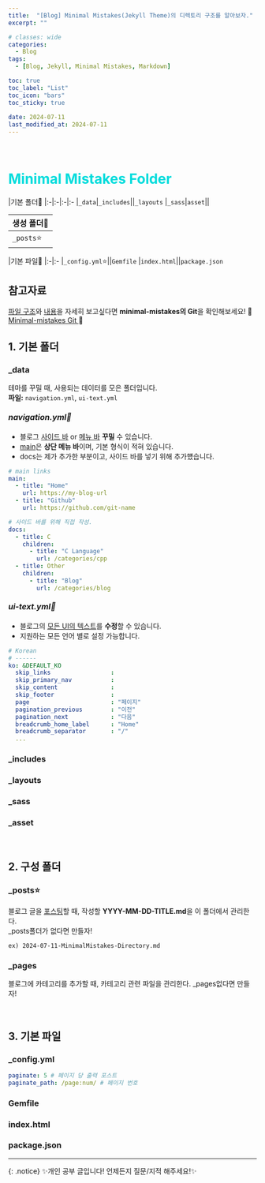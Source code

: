 ```yaml
---
title:  "[Blog] Minimal Mistakes(Jekyll Theme)의 디렉토리 구조를 알아보자."
excerpt: ""

# classes: wide
categories:
  - Blog
tags:
  - [Blog, Jekyll, Minimal Mistakes, Markdown]

toc: true
toc_label: "List"
toc_icon: "bars"
toc_sticky: true
 
date: 2024-07-11
last_modified_at: 2024-07-11
---
```


<br>

# <span style="color:rgb(0, 220, 220)">Minimal Mistakes Folder</span>

|기본 폴더📁
|:-|:-|:-|:-
|`_data`|`_includes`||`_layouts`
|`_sass`|`asset`||

|생성 폴더📁
|:-
|`_posts`⭐|`_pages`

|기본 파일📜
|:-|:-
|`_config.yml`⭐||`Gemfile`
|`index.html`||`package.json`

## 참고자료
 <u>파일 구조</u>와 <u>내용</u>을 자세히 보고싶다면 **minimal-mistakes의 Git**을 확인해보세요!
📌 [ Minimal-mistakes Git ](https://github.com/mmistakes/minimal-mistakes) 📌

## 1. 기본 폴더
### _data
테마를 꾸밀 때, 사용되는 데이터를 모은 폴더입니다.  
**파일:** `navigation.yml`, `ui-text.yml`  

#### <span style="font-size: medium;">***navigation.yml📜***</span>
-  블로그 <u>사이드 바</u> or <u>메뉴 바</u> **꾸밀** 수 있습니다.  
-  <u>main</u>은 **상단 메뉴 바**이며, 기본 형식이 적혀 있습니다.
-  docs는 제가 추가한 부분이고, 사이드 바를 넣기 위해 추가헀습니다.

```yml
# main links
main:
  - title: "Home"
    url: https://my-blog-url
  - title: "Github"
    url: https://github.com/git-name

# 사이드 바를 위해 직접 작성.
docs:
  - title: C
    children:
      - title: "C Language"
        url: /categories/cpp
  - title: Other
    children:
      - title: "Blog"
        url: /categories/blog
```

#### <span style="font-size: medium;">***ui-text.yml📜***</span>
- 블로그의 <u>모든 UI의 텍스트</u>를 **수정**할 수 있습니다.
- 지원하는 모든 언어 별로 설정 가능합니다.

```yml
# Korean
# ------
ko: &DEFAULT_KO
  skip_links                 :
  skip_primary_nav           :
  skip_content               :
  skip_footer                :
  page                       : "페이지"
  pagination_previous        : "이전"
  pagination_next            : "다음"
  breadcrumb_home_label      : "Home"
  breadcrumb_separator       : "/"
  ...
```

### _includes


### _layouts

### _sass

### _asset

<br>

## 2. 구성 폴더
### _posts⭐
블로그 글을 <u>포스팅</u>할 때, 작성할 **YYYY-MM-DD-TITLE.md**을 이 폴더에서 관리한다.  
_posts폴더가 없다면 만들자!

```
ex) 2024-07-11-MinimalMistakes-Directory.md
```

### _pages
블로그에 카테고리를 추가할 때, 카테고리 관련 파일을 관리한다.
_pages없다면 만들자!

<br>

## 3. 기본 파일
### _config.yml
```yml
paginate: 5 # 페이지 당 출력 포스트
paginate_path: /page:num/ # 페이지 번호
```

### Gemfile

### index.html


### package.json

___


{: .notice}
✨개인 공부 글입니다! 언제든지 질문/지적 해주세요!✨